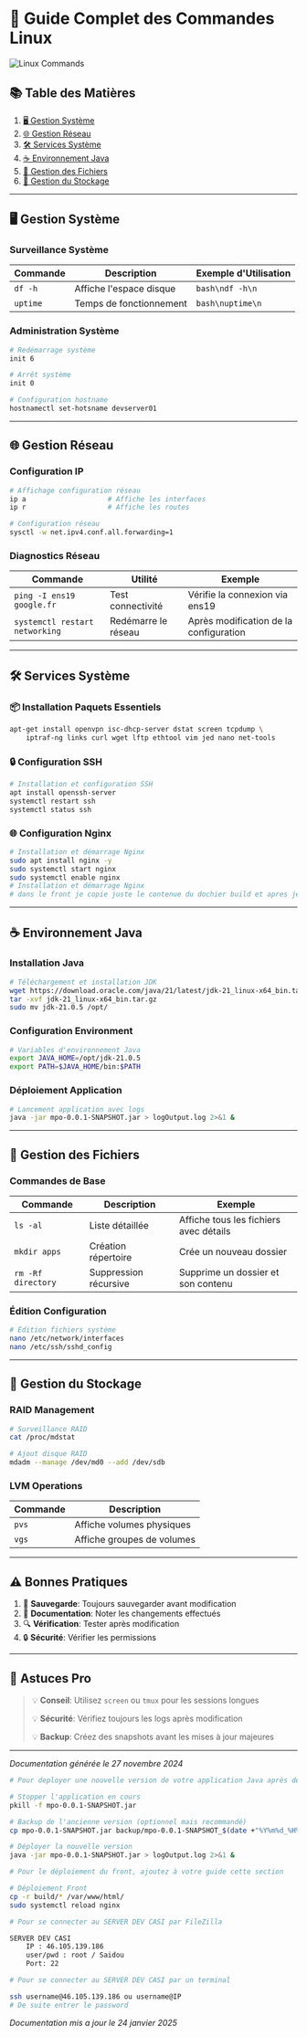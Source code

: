 # 🐧 Guide Complet des Commandes Linux

![Linux Commands](https://raw.githubusercontent.com/lipis/flag-icons/main/assets/docs/img/linux.svg)

## 📚 Table des Matières

1. [🖥️ Gestion Système](#gestion-système)
2. [🌐 Gestion Réseau](#gestion-réseau)
3. [🛠️ Services Système](#services-système)
4. [☕ Environnement Java](#environnement-java)
5. [📁 Gestion des Fichiers](#gestion-des-fichiers)
6. [💾 Gestion du Stockage](#gestion-du-stockage)

---

## 🖥️ Gestion Système

### Surveillance Système

| Commande | Description | Exemple d'Utilisation |
|----------|-------------|----------------------|
| `df -h` | Affiche l'espace disque | ```bash\ndf -h\n``` |
| `uptime` | Temps de fonctionnement | ```bash\nuptime\n``` |

### Administration Système

```bash
# Redémarrage système
init 6

# Arrêt système
init 0

# Configuration hostname
hostnamectl set-hotsname devserver01
```

---

## 🌐 Gestion Réseau

### Configuration IP

```bash
# Affichage configuration réseau
ip a                    # Affiche les interfaces
ip r                    # Affiche les routes

# Configuration réseau
sysctl -w net.ipv4.conf.all.forwarding=1
```

### Diagnostics Réseau

| Commande | Utilité | Exemple |
|----------|---------|---------|
| `ping -I ens19 google.fr` | Test connectivité | Vérifie la connexion via ens19 |
| `systemctl restart networking` | Redémarre le réseau | Après modification de la configuration |

---

## 🛠️ Services Système

### 📦 Installation Paquets Essentiels

```bash
apt-get install openvpn isc-dhcp-server dstat screen tcpdump \
    iptraf-ng links curl wget lftp ethtool vim jed nano net-tools
```

### 🔒 Configuration SSH

```bash
# Installation et configuration SSH
apt install openssh-server
systemctl restart ssh
systemctl status ssh
```

### 🌐 Configuration Nginx

```bash
# Installation et démarrage Nginx
sudo apt install nginx -y
sudo systemctl start nginx
sudo systemctl enable nginx
# Installation et démarrage Nginx
# dans le front je copie juste le contenue du dochier build et apres je tape la commande sudo systemctl reload nginx
```

---

## ☕ Environnement Java

### Installation Java

```bash
# Téléchargement et installation JDK
wget https://download.oracle.com/java/21/latest/jdk-21_linux-x64_bin.tar.gz
tar -xvf jdk-21_linux-x64_bin.tar.gz
sudo mv jdk-21.0.5 /opt/
```

### Configuration Environment

```bash
# Variables d'environnement Java
export JAVA_HOME=/opt/jdk-21.0.5
export PATH=$JAVA_HOME/bin:$PATH
```

### Déploiement Application

```bash
# Lancement application avec logs
java -jar mpo-0.0.1-SNAPSHOT.jar > logOutput.log 2>&1 &
```

---

## 📁 Gestion des Fichiers

### Commandes de Base

| Commande | Description | Exemple |
|----------|-------------|---------|
| `ls -al` | Liste détaillée | Affiche tous les fichiers avec détails |
| `mkdir apps` | Création répertoire | Crée un nouveau dossier |
| `rm -Rf directory` | Suppression récursive | Supprime un dossier et son contenu |

### Édition Configuration

```bash
# Édition fichiers système
nano /etc/network/interfaces
nano /etc/ssh/sshd_config
```

---

## 💾 Gestion du Stockage

### RAID Management

```bash
# Surveillance RAID
cat /proc/mdstat

# Ajout disque RAID
mdadm --manage /dev/md0 --add /dev/sdb
```

### LVM Operations

| Commande | Description |
|----------|-------------|
| `pvs` | Affiche volumes physiques |
| `vgs` | Affiche groupes de volumes |

---

## ⚠️ Bonnes Pratiques

1. 💾 **Sauvegarde**: Toujours sauvegarder avant modification
2. 📝 **Documentation**: Noter les changements effectués
3. 🔍 **Vérification**: Tester après modification
4. 🔒 **Sécurité**: Vérifier les permissions

---

## 🔧 Astuces Pro

> 💡 **Conseil**: Utilisez `screen` ou `tmux` pour les sessions longues
>
> 💡 **Sécurité**: Vérifiez toujours les logs après modification
>
> 💡 **Backup**: Créez des snapshots avant les mises à jour majeures




---

*Documentation générée le 27 novembre 2024*

```bash
# Pour deployer une nouvelle version de votre application Java après des développements, vous pouvez ajouter ces commandes dans un script de déploiement :

# Stopper l'application en cours
pkill -f mpo-0.0.1-SNAPSHOT.jar

# Backup de l'ancienne version (optionnel mais recommandé)
cp mpo-0.0.1-SNAPSHOT.jar backup/mpo-0.0.1-SNAPSHOT_$(date +"%Y%m%d_%H%M%S").jar

# Déployer la nouvelle version
java -jar mpo-0.0.1-SNAPSHOT.jar > logOutput.log 2>&1 &

# Pour le déploiement du front, ajoutez à votre guide cette section

# Déploiement Front
cp -r build/* /var/www/html/
sudo systemctl reload nginx

# Pour se connecter au SERVER DEV CASI par FileZilla

SERVER DEV CASI
	IP : 46.105.139.186
	user/pwd : root / Saidou
    Port: 22

# Pour se connecter au SERVER DEV CASI par un terminal

ssh username@46.105.139.186 ou username@IP
# De suite entrer le password

```
*Documentation mis a jour le 24 janvier 2025*